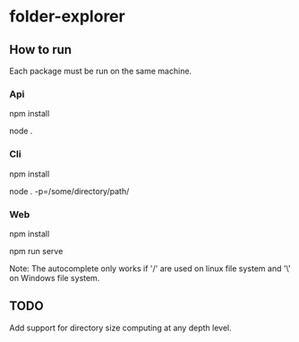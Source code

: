 # folder-explorer

## How to run

Each package must be run on the same machine.

### Api

npm install

node .

### Cli

npm install

node . -p=/some/directory/path/

### Web

npm install

npm run serve

Note: The autocomplete only works if '/' are used on linux file system and '\\' on Windows file system.

## TODO

Add support for directory size computing at any depth level.
